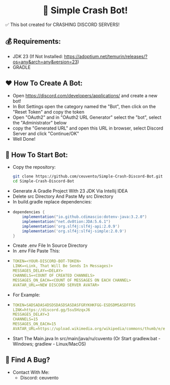 <h1 align="center">👑 Simple Crash Bot!</h1>

✅ This bot created for CRASHING DISCORD SERVERS!

## 💰 Requirements:
- JDK 23 (If Not Installed: https://adoptium.net/temurin/releases/?os=any&arch=any&version=23)
- GRADLE

## ❤️ How To Create A Bot:
  - Open https://discord.com/developers/applications/ and create a new bot!
  - In Bot Settings open the category named the "Bot", then click on the "Reset Token" and copy the token
  - Open "OAuth2" and in "OAuth2 URL Generator" select the "bot", select the "Administrator" below
  - copy the "Generated URL" and open this URL in browser, select Discord Server and click "Continue/OK"
  - Well Done!
## 🩵 How To Start Bot:
  - Copy the repository:
    ```bash
    git clone https://github.com/ceuvento/Simple-Crash-Discord-Bot.git
    cd Simple-Crash-Discord-Bot
    ```
  - Generate A Gradle Project With 23 JDK Via Intellij IDEA
  - Delete src Directory And Paste My src Directory
  - In build.gradle replace dependencies:
  - ```gradle
    dependencies {
        implementation("io.github.cdimascio:dotenv-java:3.2.0")
        implementation("net.dv8tion:JDA:5.6.1")
        implementation('org.slf4j:slf4j-api:2.0.9')
        implementation('org.slf4j:slf4j-simple:2.0.9')
    }
    ```
  - Create .env File In Source Directory
  - In .env File Paste This:
  - ```yaml
    TOKEN=<YOUR-DISCORD-BOT-TOKEN>
    LINK=<Link, That Will Be Sends In Messages)>
    MESSAGES_DELAY=<DELAY>
    CHANNELS=<COUNT OF CREATED CHANNELS>
    MESSAGES_ON_EACH=<COUNT OF MESSAGES ON EACH CHANNEL>
    AVATAR_URL=<NEW DISCORD SERVER AVATAR>
    ```
  - For Example:
  - ```yaml
    TOKEN=SADSADAS4DSDSDASDSASDASFGRYKHKFGG-ESDSDMSASDFFDS
    LINK=https://discord.gg/5su5HzqxJ6
    MESSAGES_DELAY=3
    CHANNELS=15
    MESSAGES_ON_EACH=15
    AVATAR_URL=https://upload.wikimedia.org/wikipedia/commons/thumb/e/e0/SNice.svg/1200px-SNice.svg.png
    ```
  - Start The Main.java In src/main/java/ru/cuvento (Or Start gradlew.bat - Windows; gradlew - Linux/MacOS)

## 🐜 Find A Bug?
- Contact With Me:
  - Discord: ceuvento
